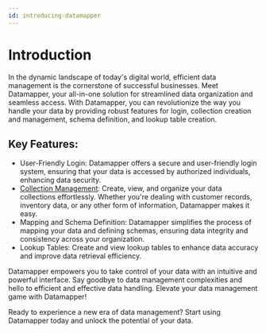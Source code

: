 ```yaml
---
id: introducing-datamapper
---
```



# Introduction

In the dynamic landscape of today's digital world, efficient data management is the cornerstone of successful businesses. Meet Datamapper, your all-in-one solution for streamlined data organization and seamless access. With Datamapper, you can revolutionize the way you handle your data by providing robust features for login, collection creation and management, schema definition, and lookup table creation.

## Key Features:

* User-Friendly Login: Datamapper offers a secure and user-friendly login system, ensuring that your data is accessed by authorized individuals, enhancing data security.
* [Collection Management](./docs/collection-management.md#collection-management): Create, view, and organize your data collections effortlessly. Whether you're dealing with customer records, inventory data, or any other form of information, Datamapper makes it easy.
* Mapping and Schema Definition: Datamapper simplifies the process of mapping your data and defining schemas, ensuring data integrity and consistency across your organization.
* Lookup Tables: Create and view lookup tables to enhance data accuracy and improve data retrieval efficiency.

Datamapper empowers you to take control of your data with an intuitive and powerful interface. Say goodbye to data management complexities and hello to efficient and effective data handling. Elevate your data management game with Datamapper!

Ready to experience a new era of data management? Start using Datamapper today and unlock the potential of your data.
